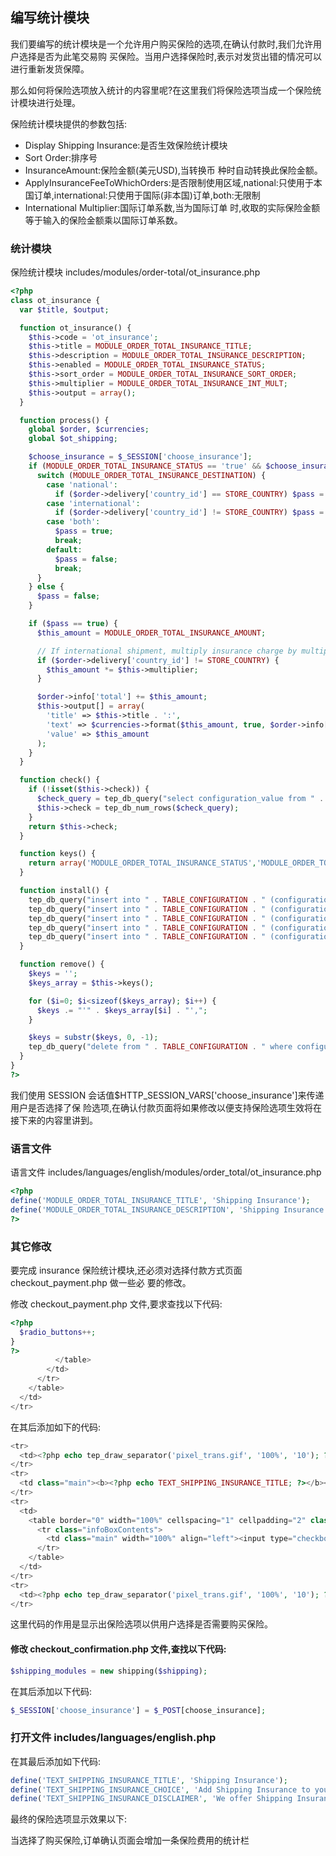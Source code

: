 ## 编写统计模块

我们要编写的统计模块是一个允许用户购买保险的选项,在确认付款时,我们允许用户选择是否为此笔交易购
买保险。当用户选择保险时,表示对发货出错的情况可以进行重新发货保障。

那么如何将保险选项放入统计的内容里呢?在这里我们将保险选项当成一个保险统计模块进行处理。

保险统计模块提供的参数包括:

-  Display Shipping Insurance:是否生效保险统计模块
-  Sort Order:排序号
-  InsuranceAmount:保险金额(美元USD),当转换币
  种时自动转换此保险金额。
-  ApplyInsuranceFeeToWhichOrders:是否限制使用区域,national:只使用于本国订单,international:只使用于国际(非本国)订单,both:无限制
-  International Multiplier:国际订单系数,当为国际订单 时,收取的实际保险金额等于输入的保险金额乘以国际订单系数。

### 统计模块

保险统计模块 includes/modules/order-total/ot_insurance.php

```php
<?php
class ot_insurance {
  var $title, $output;

  function ot_insurance() {
    $this->code = 'ot_insurance';
    $this->title = MODULE_ORDER_TOTAL_INSURANCE_TITLE;
    $this->description = MODULE_ORDER_TOTAL_INSURANCE_DESCRIPTION;
    $this->enabled = MODULE_ORDER_TOTAL_INSURANCE_STATUS;
    $this->sort_order = MODULE_ORDER_TOTAL_INSURANCE_SORT_ORDER;
    $this->multiplier = MODULE_ORDER_TOTAL_INSURANCE_INT_MULT;
    $this->output = array();
  }

  function process() {
    global $order, $currencies;
    global $ot_shipping;

    $choose_insurance = $_SESSION['choose_insurance'];
    if (MODULE_ORDER_TOTAL_INSURANCE_STATUS == 'true' && $choose_insurance == '1') {
      switch (MODULE_ORDER_TOTAL_INSURANCE_DESTINATION) {
        case 'national':
          if ($order->delivery['country_id'] == STORE_COUNTRY) $pass = true; break;
        case 'international':
          if ($order->delivery['country_id'] != STORE_COUNTRY) $pass = true; break;
        case 'both':
          $pass = true;
          break;
        default:
          $pass = false;
          break;
      }
    } else {
      $pass = false;
    }

    if ($pass == true) {
      $this_amount = MODULE_ORDER_TOTAL_INSURANCE_AMOUNT;

      // If international shipment, multiply insurance charge by multiplier
      if ($order->delivery['country_id'] != STORE_COUNTRY) {
        $this_amount *= $this->multiplier;
      }

      $order->info['total'] += $this_amount;
      $this->output[] = array(
        'title' => $this->title . ':',
        'text' => $currencies->format($this_amount, true, $order->info['currency'], $order->info['currency_value']),
        'value' => $this_amount
      );
    } 
  }

  function check() {
    if (!isset($this->check)) {
      $check_query = tep_db_query("select configuration_value from " . TABLE_CONFIGURATION . " where configuration_key = 'MODULE_ORDER_TOTAL_INSURANCE_STATUS'");
      $this->check = tep_db_num_rows($check_query);
    }
    return $this->check;
  }

  function keys() {
    return array('MODULE_ORDER_TOTAL_INSURANCE_STATUS','MODULE_ORDER_TOTAL_INSURANCE_SORT_ORDER', 'MODULE_ORDER_TOTAL_INSURANCE_AMOUNT', 'MODULE_ORDER_TOTAL_INSURANCE_DESTINATION','MODULE_ORDER_TOTAL_INSURANCE_INT_MULT');
  }

  function install() {
    tep_db_query("insert into " . TABLE_CONFIGURATION . " (configuration_title, configuration_key, configuration_value, configuration_description, configuration_group_id, sort_order, set_function, date_added) values ('Display Shipping Insurance', 'MODULE_ORDER_TOTAL_INSURANCE_STATUS', 'true', 'Do you want to offer Shipping Insurance?', '6', '1','tep_cfg_select_option(array(\'true\', \'false\'), ', now())");
    tep_db_query("insert into " . TABLE_CONFIGURATION . " (configuration_title, configuration_key, configuration_value, configuration_description, configuration_group_id, sort_order, date_added) values ('Sort Order', 'MODULE_ORDER_TOTAL_INSURANCE_SORT_ORDER', '4', 'Sort order of display.', '6', '2', now())");
    tep_db_query("insert into " . TABLE_CONFIGURATION . " (configuration_title, configuration_key, configuration_value, configuration_description, configuration_group_id, sort_order, use_function, date_added) values ('Insurance Amount.', 'MODULE_ORDER_TOTAL_INSURANCE_AMOUNT', '1.99', 'How much do you want to insurance?', '6', '4', 'currencies->format', now())");
    tep_db_query("insert into " . TABLE_CONFIGURATION . " (configuration_title, configuration_key, configuration_value, configuration_description, configuration_group_id, sort_order, set_function, date_added) values ('Apply Insurance Fee To Which Orders', 'MODULE_ORDER_TOTAL_INSURANCE_DESTINATION', 'both', 'Apply insurance fee for orders sent to the set destination.', '6', '8', 'tep_cfg_select_option(array(\'national\', \'international\', \'both\'), ', now())");
    tep_db_query("insert into " . TABLE_CONFIGURATION . " (configuration_title, configuration_key, configuration_value, configuration_description, configuration_group_id, sort_order, date_added) values ('International Multiplier', 'MODULE_ORDER_TOTAL_INSURANCE_INT_MULT', '1', 'For International Orders, multiply the total insurance cost by this number:', '6', '10', now())");
  }

  function remove() {
    $keys = '';
    $keys_array = $this->keys();

    for ($i=0; $i<sizeof($keys_array); $i++) {
      $keys .= "'" . $keys_array[$i] . "',";
    }

    $keys = substr($keys, 0, -1);
    tep_db_query("delete from " . TABLE_CONFIGURATION . " where configuration_key in (" . $keys . ")");
  }
}
?>
```

我们使用 SESSION 会话值$HTTP_SESSION_VARS['choose_insurance']来传递用户是否选择了保 险选项,在确认付款页面将如果修改以便支持保险选项生效将在接下来的内容里讲到。

### 语言文件

语言文件 includes/languages/english/modules/order_total/ot_insurance.php

```php
<?php
define('MODULE_ORDER_TOTAL_INSURANCE_TITLE', 'Shipping Insurance');
define('MODULE_ORDER_TOTAL_INSURANCE_DESCRIPTION', 'Shipping Insurance');
?>
```

### 其它修改

要完成 insurance 保险统计模块,还必须对选择付款方式页面 checkout_payment.php 做一些必 要的修改。

修改 checkout_payment.php 文件,要求查找以下代码:

```php
<?php
  $radio_buttons++;
}
?>
          </table>
        </td>
      </tr>
    </table>
  </td>
</tr>
```

在其后添加如下的代码:

```php
<tr>
  <td><?php echo tep_draw_separator('pixel_trans.gif', '100%', '10'); ?></td>
</tr>
<tr>
  <td class="main"><b><?php echo TEXT_SHIPPING_INSURANCE_TITLE; ?></b></td>
</tr>
<tr>
  <td>
    <table border="0" width="100%" cellspacing="1" cellpadding="2" class="infoBox">
      <tr class="infoBoxContents">
        <td class="main" width="100%" align="left"><input type="checkbox" name="choose_insurance" value="1" checked>&nbsp;&nbsp;&nbsp;<?PHP echo TEXT_SHIPPING_INSURANCE_CHOICE; ?>&nbsp;&nbsp;<div class="smallText"><?PHP printf(TEXT_SHIPPING_INSURANCE_DISCLAIMER,$currencies->format(MODULE_ORDER_TOTAL_INSURANCE_AMOUNT)); ?></div></td>
      </tr>
    </table>
  </td>
</tr>
<tr>
  <td><?php echo tep_draw_separator('pixel_trans.gif', '100%', '10'); ?></td>
</tr>
```

这里代码的作用是显示出保险选项以供用户选择是否需要购买保险。 

#### 修改 checkout_confirmation.php 文件,查找以下代码:

```php
$shipping_modules = new shipping($shipping);
```

在其后添加以下代码:

```php
$_SESSION['choose_insurance'] = $_POST[choose_insurance];
```

  
### 打开文件 includes/languages/english.php

在其最后添加如下代码:

```php
define('TEXT_SHIPPING_INSURANCE_TITLE', 'Shipping Insurance');
define('TEXT_SHIPPING_INSURANCE_CHOICE', 'Add Shipping Insurance to your order?');
define('TEXT_SHIPPING_INSURANCE_DISCLAIMER', 'We offer Shipping Insurance %s to protect your package against any lost or damaged shipments. Any missing issues reported, we will reship your order immediately.');
```

最终的保险选项显示效果以下:

当选择了购买保险,订单确认页面会增加一条保险费用的统计栏
